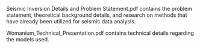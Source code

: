 Seismic Inversion Details and Problem Statement.pdf contains the problem statement, theoretical background details, and research on methods that have already been utilized for seismic data analysis. 

Womanium_Technical_Presentation.pdf contains technical details regarding the models used. 
